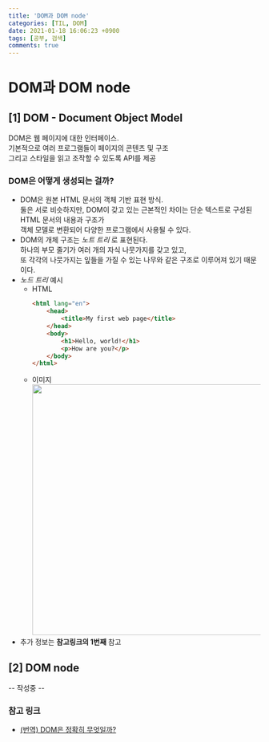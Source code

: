 ```yaml
---
title: 'DOM과 DOM node'
categories: [TIL, DOM]
date: 2021-01-18 16:06:23 +0900
tags: [공부, 검색]
comments: true
---
```


# DOM과 DOM node

## [1] DOM - Document Object Model

DOM은 웹 페이지에 대한 인터페이스.  
기본적으로 여러 프로그램들이 페이지의 콘텐츠 및 구조  
그리고 스타일을 읽고 조작할 수 있도록 API를 제공

### DOM은 어떻게 생성되는 걸까?

-   DOM은 원본 HTML 문서의 객체 기반 표현 방식.  
     둘은 서로 비슷하지만, DOM이 갖고 있는 근본적인 차이는
    단순 텍스트로 구성된 HTML 문서의 내용과 구조가  
     객체 모델로 변환되어 다양한 프로그램에서 사용될 수 있다.
-   DOM의 개체 구조는 _노트 트리_ 로 표현된다.  
     하나의 부모 줄기가 여러 개의 자식 나뭇가지를 갖고 있고,  
     또 각각의 나뭇가지는 잎들을 가질 수 있는 나무와 같은 구조로 이루어져 있기 때문이다.
-   _노드 트리_ 예시
    -   HTML
        ```html
        <html lang="en">
            <head>
                <title>My first web page</title>
            </head>
            <body>
                <h1>Hello, world!</h1>
                <p>How are you?</p>
            </body>
        </html>
        ```
    -   이미지  
         <img src="https://user-images.githubusercontent.com/33610315/107915579-160be800-6fa8-11eb-8d43-2d2d26fa44d6.png" width="500"/>
-   추가 정보는 **참고링크의 1번째** 참고

## [2] DOM node

-- 작성중 --

### **참고 링크**

-   [(번역) DOM은 정확히 무엇일까?](https://wit.nts-corp.com/2019/02/14/5522)
